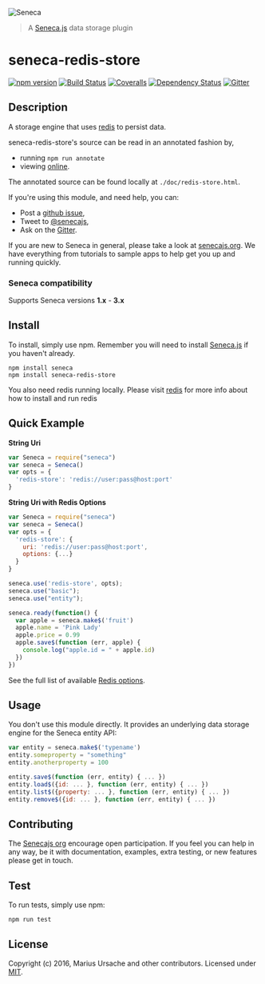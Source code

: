 ![Seneca](http://senecajs.org/files/assets/seneca-logo.png)
> A [Seneca.js][] data storage plugin

# seneca-redis-store
[![npm version][npm-badge]][npm-url]
[![Build Status][travis-badge]][travis-url]
[![Coveralls][BadgeCoveralls]][Coveralls]
[![Dependency Status][david-badge]][david-url]
[![Gitter][gitter-badge]][gitter-url]

## Description

A storage engine that uses [redis][redis-url] to persist data.

seneca-redis-store's source can be read in an annotated fashion by,

- running `npm run annotate`
- viewing [online](http://senecajs.github.io/seneca-redis-store/doc/redis-store.html).

The annotated source can be found locally at `./doc/redis-store.html`.

If you're using this module, and need help, you can:

- Post a [github issue][],
- Tweet to [@senecajs][],
- Ask on the [Gitter][gitter-url].

If you are new to Seneca in general, please take a look at [senecajs.org][]. We have everything from
tutorials to sample apps to help get you up and running quickly.

### Seneca compatibility
Supports Seneca versions **1.x** - **3.x**

## Install
To install, simply use npm. Remember you will need to install [Seneca.js][] if you haven't already.

```
npm install seneca
npm install seneca-redis-store
```

You also need redis running locally. Please visit [redis][redis-url] for more info about how to install and run redis

## Quick Example

**String Uri**
```js
var Seneca = require("seneca")
var seneca = Seneca()
var opts = {
  'redis-store': 'redis://user:pass@host:port'
}
```

**String Uri with Redis Options**
```js
var Seneca = require("seneca")
var seneca = Seneca()
var opts = {
  'redis-store': {
    uri: 'redis://user:pass@host:port',
    options: {...}
  }
}

seneca.use('redis-store', opts);
seneca.use("basic");
seneca.use("entity");

seneca.ready(function() {
  var apple = seneca.make$('fruit')
  apple.name = 'Pink Lady'
  apple.price = 0.99
  apple.save$(function (err, apple) {
    console.log("apple.id = " + apple.id)
  })
})
```

See the full list of available [Redis options].

## Usage
You don't use this module directly. It provides an underlying data storage engine for the Seneca entity API:

```js
var entity = seneca.make$('typename')
entity.someproperty = "something"
entity.anotherproperty = 100

entity.save$(function (err, entity) { ... })
entity.load$({id: ... }, function (err, entity) { ... })
entity.list$({property: ... }, function (err, entity) { ... })
entity.remove$({id: ... }, function (err, entity) { ... })
```

## Contributing
The [Senecajs org][] encourage open participation. If you feel you can help in any way, be it with
documentation, examples, extra testing, or new features please get in touch.

## Test
To run tests, simply use npm:

```
npm run test
```

## License
Copyright (c) 2016, Marius Ursache and other contributors.
Licensed under [MIT][].

[npm-badge]: https://img.shields.io/npm/v/seneca-redis-store.svg
[npm-url]: https://npmjs.com/package/seneca-redis-store
[travis-badge]: https://travis-ci.org/senecajs/seneca-redis-store.svg
[travis-url]: https://travis-ci.org/senecajs/seneca-redis-store
[codeclimate-badge]: https://codeclimate.com/github/senecajs/seneca-redis-store/badges/gpa.svg
[codeclimate-url]: https://codeclimate.com/github/senecajs/seneca-redis-store
[Coveralls]: https://coveralls.io/github/senecajs/seneca-mem-store?branch=master
[BadgeCoveralls]: https://coveralls.io/repos/github/senecajs/seneca-mem-store/badge.svg?branch=master
[david-badge]: https://david-dm.org/senecajs/seneca-redis-store.svg
[david-url]: https://david-dm.org/senecajs/seneca-redis-store
[gitter-badge]: https://badges.gitter.im/Join%20Chat.svg
[gitter-url]: https://gitter.im/senecajs/seneca
[MIT]: ./LICENSE
[Senecajs org]: https://github.com/senecajs/
[Seneca.js]: https://www.npmjs.com/package/seneca
[senecajs.org]: http://senecajs.org/
[redis-url]: http://redis.io/
[Redis options]: https://github.com/NodeRedis/node_redis#rediscreateclient
[github issue]: https://github.com/senecajs/seneca-redis-store/issues
[@senecajs]: http://twitter.com/senecajs
